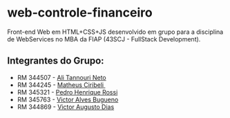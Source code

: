 # web-controle-financeiro

Front-end Web em HTML+CSS+JS desenvolvido em grupo para a disciplina de WebServices no MBA da FIAP (43SCJ - FullStack Development).

## Integrantes do Grupo:

- RM 344507 - <a href="https://www.linkedin.com/in/ali-tannouri-neto-12aaa6110/" target="_blank">Ali Tannouri Neto</a>
- RM 344245 - <a href="https://www.linkedin.com/in/matheus-ciribeli/" target="_blank">Matheus Ciribeli </a>
- RM 345321 - <a href="https://www.linkedin.com/in/pedrohrossi99/" target="_blank">Pedro Henrique Rossi</a>
- RM 345763 - <a href="https://www.linkedin.com/in/victor-alves-bugueno-122438144/" target="_blank">Victor Alves Bugueno</a>
- RM 344869 - <a href="https://www.linkedin.com/in/victor-dias-6b505275/" target="_blank">Victor Augusto Dias</a>
